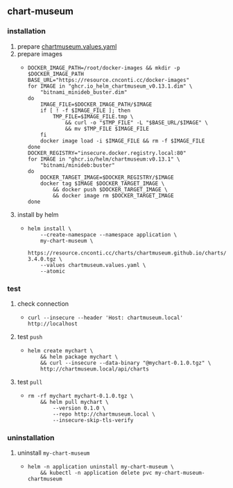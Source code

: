 ## chart-museum

### installation
1. prepare [chartmuseum.values.yaml](resources/chartmuseum.values.yaml.md)
2. prepare images 
    * ```shell
      DOCKER_IMAGE_PATH=/root/docker-images && mkdir -p $DOCKER_IMAGE_PATH
      BASE_URL="https://resource.cnconti.cc/docker-images"
      for IMAGE in "ghcr.io_helm_chartmuseum_v0.13.1.dim" \
          "bitnami_minideb_buster.dim"
      do
          IMAGE_FILE=$DOCKER_IMAGE_PATH/$IMAGE
          if [ ! -f $IMAGE_FILE ]; then
              TMP_FILE=$IMAGE_FILE.tmp \
                  && curl -o "$TMP_FILE" -L "$BASE_URL/$IMAGE" \
                  && mv $TMP_FILE $IMAGE_FILE
          fi
          docker image load -i $IMAGE_FILE && rm -f $IMAGE_FILE
      done
      DOCKER_REGISTRY="insecure.docker.registry.local:80"
      for IMAGE in "ghcr.io/helm/chartmuseum:v0.13.1" \
          "bitnami/minideb:buster"
      do
          DOCKER_TARGET_IMAGE=$DOCKER_REGISTRY/$IMAGE
          docker tag $IMAGE $DOCKER_TARGET_IMAGE \
              && docker push $DOCKER_TARGET_IMAGE \
              && docker image rm $DOCKER_TARGET_IMAGE
      done
      ```
3. install by helm 
    * ```shell
      helm install \
          --create-namespace --namespace application \
          my-chart-museum \
          https://resource.cnconti.cc/charts/chartmuseum.github.io/charts/chartmuseum-3.4.0.tgz \
          --values chartmuseum.values.yaml \
          --atomic
      ```
      
### test
1. check connection
    * ```shell
      curl --insecure --header 'Host: chartmuseum.local' http://localhost
      ```
2. test `push`
    * ```shell
      helm create mychart \
          && helm package mychart \
          && curl --insecure --data-binary "@mychart-0.1.0.tgz" \
          http://chartmuseum.local/api/charts
      ```
3. test `pull`
    * ```shell
      rm -rf mychart mychart-0.1.0.tgz \
          && helm pull mychart \
              --version 0.1.0 \
              --repo http://chartmuseum.local \
              --insecure-skip-tls-verify
      ```

### uninstallation
1. uninstall `my-chart-museum`
    * ```shell
      helm -n application uninstall my-chart-museum \
          && kubectl -n application delete pvc my-chart-museum-chartmuseum
      ```